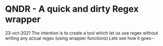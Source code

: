 # QNDR - A quick and dirty Regex wrapper
23-oct-2021
The intention is to create a tool which let us use regex without writing any actual regex (using wrapper functions)
Lets see how it goes--